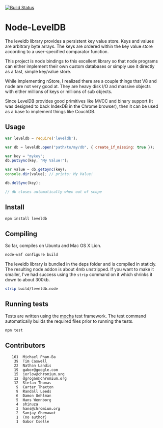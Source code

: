 [![Build Status](https://secure.travis-ci.org/mikepb/node-leveldb.png)](http://travis-ci.org/mikepb/node-leveldb)

# Node-LevelDB

The leveldb library provides a persistent key value store. Keys and values
are arbitrary byte arrays. The keys are ordered within the key value store
according to a user-specified comparator function.

This project is node bindings to this excellent library so that node
programs can either implement their own custom databases or simply use it
directly as a fast, simple key/value store.

While implementing nStore, I realized there are a couple things that V8 and
node are not very good at.  They are heavy disk I/O and massive objects with
either millions of keys or millions of sub objects.

Since LevelDB provides good primitives like MVCC and binary support (It was
designed to back IndexDB in the Chrome browser), then it can be used as a
base to implement things like CouchDB.


## Usage

```js
var leveldb = require('leveldb');

var db = leveldb.open("path/to/my/db", { create_if_missing: true });

var key = "mykey";
db.putSync(key, "My Value!");

var value = db.getSync(key);
console.dir(value); // prints: My Value!

db.delSync(key);

// db closes automatically when out of scope
```

## Install

```bash
npm install leveldb
```


## Compiling

So far, compiles on Ubuntu and Mac OS X Lion.

```bash
node-waf configure build
```

The leveldb library is bundled in the deps folder and is compiled in
staticly.  The resulting node addon is about 4mb unstripped.  If you want to
make it smaller, I've had success using the `strip` command on it which
shrinks it down to about 300kb.

```bash
strip build/leveldb.node
```

## Running tests

Tests are written using the [mocha](http://visionmedia.github.com/mocha/)
test framework. The test command automatically builds the required files
prior to running the tests.

```bash
npm test
```


## Contributors

```
   161  Michael Phan-Ba
    39  Tim Caswell
    22  Nathan Landis
    19  gabor@google.com
    15  jorlow@chromium.org
    12  dgrogan@chromium.org
    12  Stefan Thomas
     9  Carter Thaxton
     9  Randall Leeds
     6  Damon Oehlman
     5  Hans Wennborg
     4  shinuza
     3  hans@chromium.org
     2  Sanjay Ghemawat
     1  (no author)
     1  Gabor Cselle
```
